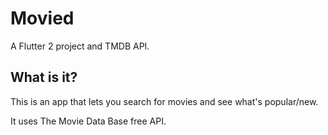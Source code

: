# Movied

A Flutter 2 project and TMDB API.

## What is it?

This is an app that lets you search for movies and see what's popular/new.

It uses The Movie Data Base free API.
